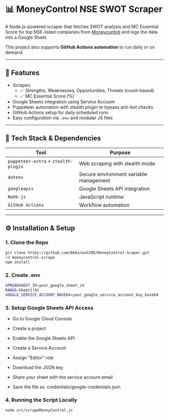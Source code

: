 # 📊 MoneyControl NSE SWOT Scraper

A Node.js-powered scraper that fetches SWOT analysis and MC Essential Score for top NSE-listed companies from [Moneycontrol](https://www.moneycontrol.com/) and logs the data into a Google Sheet.

This project also supports **GitHub Actions automation** to run daily or on demand.

---

## 🚀 Features

- Scrapes:
  - ✅ Strengths, Weaknesses, Opportunities, Threats (count-based)
  - ✅ MC Essential Score (%)
- Google Sheets integration using Service Account
- Puppeteer automation with stealth plugin to bypass anti-bot checks
- GitHub Actions setup for daily scheduled runs
- Easy configuration via `.env` and modular JS files

---

## 🧾 Tech Stack & Dependencies

| Tool | Purpose |
|------|---------|
| `puppeteer-extra` + `stealth-plugin` | Web scraping with stealth mode |
| `dotenv` | Secure environment variable management |
| `googleapis` | Google Sheets API integration |
| `Node.js` | JavaScript runtime |
| `GitHub Actions` | Workflow automation |

---

## ⚙️ Installation & Setup

### 1. Clone the Repo

```bash
git clone https://github.com/AbhinavG786/MoneyControl-Scaper.git
cd moneycontrol-scrape
npm install        
```

### 2. Create .env

```bash
SPREADSHEET_ID=your_google_sheet_id
RANGE=Sheet1!A1
GOOGLE_SERVICE_ACCOUNT_BASE64=your_google_service_account_key_base64
```
### 3. Setup Google Sheets API Access
- Go to Google Cloud Console

- Create a project

- Enable the Google Sheets API

- Create a Service Account

- Assign "Editor" role

- Download the JSON key

- Share your sheet with the service account email

- Save the file as: credentials/google-credentials.json


### 4. Running the Script Locally

```bash
node src/scrapeMoneyControl.js
```













